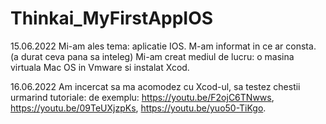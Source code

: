 # Thinkai_MyFirstAppIOS
15.06.2022
Mi-am ales tema: aplicatie IOS. M-am informat in ce ar consta. (a durat ceva pana sa inteleg)
Mi-am creat mediul de lucru: o masina virtuala Mac OS in Vmware si instalat Xcod.

16.06.2022
Am incercat sa ma acomodez cu Xcod-ul, sa testez chestii urmarind tutoriale:
de exemplu: https://youtu.be/F2ojC6TNwws, 
            https://youtu.be/09TeUXjzpKs, 
            https://youtu.be/yuo50-TiKgo.
